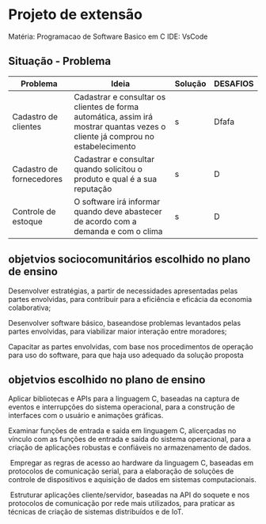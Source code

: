 
# Projeto de extensão

Matéria: Programacao de Software Basico em C
IDE: VsCode
## Situação - Problema

| Problema          |       Ideia         |       Solução                 | DESAFIOS|
| -----------------  | ---------------------|-----------------------------|----------|
| Cadastro de clientes| Cadastrar e consultar os clientes de forma automática, assim irá mostrar quantas vezes o cliente já comprou no estabelecimento| s| Dfafa|
| Cadastro de fornecedores |Cadastrar e consultar quando solicitou o produto e qual é a sua reputação  |s| D|
| Controle de estoque       | O software irá informar quando deve abastecer de acordo com a demanda e com o clima |s| D|



## objetvios sociocomunitários escolhido no plano de ensino
Desenvolver estratégias, a partir de necessidades apresentadas pelas partes envolvidas, para contribuir para a eficiência e eficácia da economia colaborativa;

Desenvolver software básico, baseando­se problemas levantados pelas partes envolvidas, para viabilizar maior interação entre moradores;

Capacitar as partes envolvidas, com base nos procedimentos de operação para uso do software, para que haja uso adequado da solução proposta

## objetvios escolhido no plano de ensino

­Aplicar bibliotecas e APIs para a linguagem C, baseadas na captura de eventos e interrupções do sistema operacional, para a construção de interfaces com o usuário e animações gráficas.

Examinar funções de entrada e saída em linguagem C, alicerçadas no vínculo com as funções de entrada e saída do sistema operacional, para a criação de aplicações robustas e confiáveis no armazenamento de dados.

­ Empregar as regras de acesso ao hardware da linguagem C, baseadas em protocolos de comunicação serial, para a elaboração de soluções de controle de dispositivos e aquisição de dados em sistemas computacionais.

­ Estruturar aplicações cliente/servidor, baseadas na API do soquete e nos protocolos de comunicação por rede mais utilizados, para praticar as técnicas de criação de sistemas distribuídos e de IoT.


